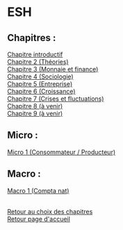 # ESH
## Chapitres :
[Chapitre introductif](https://vaihess.github.io/eshece1/eshchapintro) <br />
[Chapitre 2 (Théories)](https://vaihess.github.io/eshece1/eshchap2)<br />
[Chapitre 3 (Monnaie et finance)](https://vaihess.github.io/eshece1/eshchap3)<br />
[Chapitre 4 (Sociologie)](https://vaihess.github.io/eshece1/eshchap4)<br />
[Chapitre 5 (Entreprise)](https://vaihess.github.io/eshece1/eshchap5)<br />
[Chapitre 6 (Croissance)](https://vaihess.github.io/eshece1/eshchap6)<br />
[Chapitre 7 (Crises et fluctuations)](https://vaihess.github.io/eshece1/eshchap7)<br />
[Chapitre 8 (à venir)](https://vaihess.github.io/eshece1/eshchap8)<br />
[Chapitre 9 (à venir)](https://vaihess.github.io/eshece1/eshchap9)<br />

## Micro :
[Micro 1 (Consommateur / Producteur)](https://vaihess.github.io/eshece1/eshmicro1)<br />

## Macro :
[Macro 1 (Compta nat)](https://vaihess.github.io/eshece1/eshchap1)<br /> <br />

[Retour au choix des chapitres](https://vaihess.github.io/eshece1/esh) <br />
[Retour page d'accueil](https://vaihess.github.io/eshece1)
